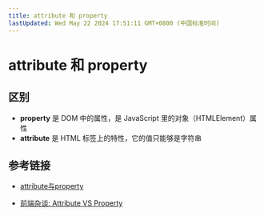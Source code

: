 ```yaml
---
title: attribute 和 property
lastUpdated: Wed May 22 2024 17:51:11 GMT+0800 (中国标准时间)
---
```


# attribute 和 property

## 区别

- **property** 是 DOM 中的属性，是 JavaScript 里的对象（HTMLElement）属性
- **attribute** 是 HTML 标签上的特性，它的值只能够是字符串

## 参考链接

- [attribute与property](https://www.jianshu.com/p/a08e6dee9443)

- [前端杂谈: Attribute VS Property](https://zhuanlan.zhihu.com/p/49536969)
